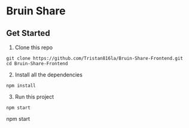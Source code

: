 # Bruin Share

## Get Started
1. Clone this repo
```
git clone https://github.com/Tristan816la/Bruin-Share-Frontend.git
cd Bruin-Share-Frontend
```
2. Install all the dependencies
```
npm install
```
3. Run this project
```
npm start
```

npm start
```
